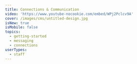 ```yaml
---
title: Connections & Communication
video: 'https://www.youtube-nocookie.com/embed/WPj2Pclcv9A'
cover: /images/cms/untitled-design.jpg
isNew: true
isMobile: false
topics:
  - getting-started
  - messaging
  - connections
userTypes:
  - staff
---
```


